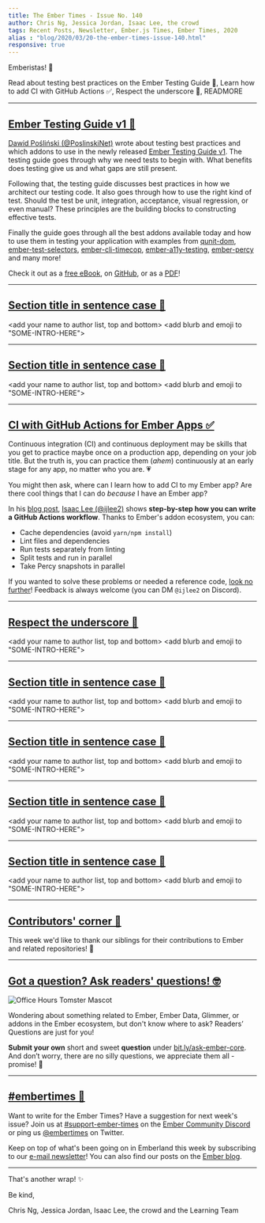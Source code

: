 ```yaml
---
title: The Ember Times - Issue No. 140
author: Chris Ng, Jessica Jordan, Isaac Lee, the crowd
tags: Recent Posts, Newsletter, Ember.js Times, Ember Times, 2020
alias : "blog/2020/03/20-the-ember-times-issue-140.html"
responsive: true
---
```


<SAYING-HELLO-IN-YOUR-FAVORITE-LANGUAGE> Emberistas! 🐹

<SOME-INTRO-HERE-TO-KEEP-THEM-SUBSCRIBERS-READING>
Read about testing best practices on the Ember Testing Guide 📗,
Learn how to add CI with GitHub Actions ✅,
Respect the underscore 🙇,
READMORE

---

## [Ember Testing Guide v1 📗](https://twitter.com/PoslinskiNet/status/1239503392386568192)

[Dawid Pośliński (@PoslinskiNet)](https://github.com/PoslinskiNet/) wrote about testing best practices and which addons to use in the newly released [Ember Testing Guide v1](https://selleo.com/ebook/ember). The testing guide goes through why we need tests to begin with. What benefits does testing give us and what gaps are still present.

Following that, the testing guide discusses best practices in how we architect our testing code. It also goes through how to use the right kind of test. Should the test be unit, integration, acceptance, visual regression, or even manual? These principles are the building blocks to constructing effective tests.

Finally the guide goes through all the best addons available today and how to use them in testing your application with examples from [qunit-dom](https://github.com/simplabs/qunit-dom), [ember-test-selectors](https://github.com/simplabs/ember-test-selectors), [ember-cli-timecop](https://github.com/matteodepalo/ember-cli-timecop), [ember-a11y-testing](https://github.com/ember-a11y/ember-a11y-testing), [ember-percy](https://github.com/percy/ember-percy) and many more!

Check it out as a [free eBook](https://selleo.com/ebook/ember), on [GitHub](https://github.com/PoslinskiNet/ember-testing-guide), or as a [PDF](https://selleo.com/uploads/ebooks/ember/ember_testing_guide.pdf)!

---

## [Section title in sentence case 🐹](#section-url)

<change section title emoji>
<consider adding some bold to your paragraph>
<please include link to external article/repo/etc in paragraph / body text, not just header title above>

<add your name to author list, top and bottom>
<add blurb and emoji to "SOME-INTRO-HERE">

---

## [Section title in sentence case 🐹](#section-url)

<change section title emoji>
<consider adding some bold to your paragraph>
<please include link to external article/repo/etc in paragraph / body text, not just header title above>

<add your name to author list, top and bottom>
<add blurb and emoji to "SOME-INTRO-HERE">

---

## [CI with GitHub Actions for Ember Apps ✅](https://crunchingnumbers.live/2020/03/17/ci-with-github-actions-for-ember-apps/)

Continuous integration (CI) and continuous deployment may be skills that you get to practice maybe once on a production app, depending on your job title. But the truth is, you can practice them (_ahem_) continuously at an early stage for any app, no matter who you are. 💗

You might then ask, where can I learn how to add CI to my Ember app? Are there cool things that I can do _because_ I have an Ember app?

In his [blog post](https://crunchingnumbers.live/2020/03/17/ci-with-github-actions-for-ember-apps/), [Isaac Lee (@ijlee2)](https://github.com/ijlee2/) shows **step-by-step how you can write a GitHub Actions workflow**. Thanks to Ember's addon ecosystem, you can:

- Cache dependencies (avoid `yarn/npm install`)
- Lint files and dependencies
- Run tests separately from linting
- Split tests and run in parallel
- Take Percy snapshots in parallel

If you wanted to solve these problems or needed a reference code, [look no further](https://crunchingnumbers.live/2020/03/17/ci-with-github-actions-for-ember-apps/)! Feedback is always welcome (you can DM `@ijlee2` on Discord).

---

## [Respect the underscore 🙇](https://medium.com/@ritual_steven/respect-the-underscore-331fa23e1595)

<change section title emoji>
<consider adding some bold to your paragraph>
<please include link to external article/repo/etc in paragraph / body text, not just header title above>

<add your name to author list, top and bottom>
<add blurb and emoji to "SOME-INTRO-HERE">

---

## [Section title in sentence case 🐹](#section-url)

<change section title emoji>
<consider adding some bold to your paragraph>
<please include link to external article/repo/etc in paragraph / body text, not just header title above>

<add your name to author list, top and bottom>
<add blurb and emoji to "SOME-INTRO-HERE">

---

## [Section title in sentence case 🐹](#section-url)

<change section title emoji>
<consider adding some bold to your paragraph>
<please include link to external article/repo/etc in paragraph / body text, not just header title above>

<add your name to author list, top and bottom>
<add blurb and emoji to "SOME-INTRO-HERE">

---

## [Section title in sentence case 🐹](#section-url)

<change section title emoji>
<consider adding some bold to your paragraph>
<please include link to external article/repo/etc in paragraph / body text, not just header title above>

<add your name to author list, top and bottom>
<add blurb and emoji to "SOME-INTRO-HERE">

---

## [Section title in sentence case 🐹](#section-url)

<change section title emoji>
<consider adding some bold to your paragraph>
<please include link to external article/repo/etc in paragraph / body text, not just header title above>

<add your name to author list, top and bottom>
<add blurb and emoji to "SOME-INTRO-HERE">

---

## [Contributors' corner 👏](https://guides.emberjs.com/release/contributing/repositories/)

<p>This week we'd like to thank our siblings for their contributions to Ember and related repositories! 💖</p>

---

## [Got a question? Ask readers' questions! 🤓](https://docs.google.com/forms/d/e/1FAIpQLScqu7Lw_9cIkRtAiXKitgkAo4xX_pV1pdCfMJgIr6Py1V-9Og/viewform)

<div class="blog-row">
  <img class="float-right small transparent padded" alt="Office Hours Tomster Mascot" title="Readers' Questions" src="/images/tomsters/officehours.png" />

  <p>Wondering about something related to Ember, Ember Data, Glimmer, or addons in the Ember ecosystem, but don't know where to ask? Readers’ Questions are just for you!</p>

  <p><strong>Submit your own</strong> short and sweet <strong>question</strong> under <a href="https://bit.ly/ask-ember-core" target="rq">bit.ly/ask-ember-core</a>. And don’t worry, there are no silly questions, we appreciate them all - promise! 🤞</p>
</div>

---

## [#embertimes 📰](https://blog.emberjs.com/tags/newsletter.html)

Want to write for the Ember Times? Have a suggestion for next week's issue? Join us at [#support-ember-times](https://discordapp.com/channels/480462759797063690/485450546887786506) on the [Ember Community Discord](https://discordapp.com/invite/zT3asNS) or ping us [@embertimes](https://twitter.com/embertimes) on Twitter.

Keep on top of what's been going on in Emberland this week by subscribing to our [e-mail newsletter](https://the-emberjs-times.ongoodbits.com/)! You can also find our posts on the [Ember blog](https://emberjs.com/blog/tags/newsletter.html).

---

That's another wrap! ✨

Be kind,

Chris Ng, Jessica Jordan, Isaac Lee, the crowd and the Learning Team
